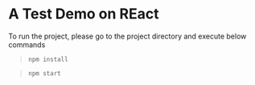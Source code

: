 # A Test Demo on REact
To run the project, please go to the project directory and execute below commands

> `npm install`

> `npm start`
